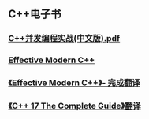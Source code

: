 ## C++电子书
### [C++并发编程实战(中文版).pdf](C++并发编程实战(中文版).pdf)
### [Effective Modern C++](https://cntransgroup.github.io/EffectiveModernCppChinese/)
### [《Effective Modern C++》- 完成翻译](https://github.com/CnTransGroup/EffectiveModernCppChinese)
### [《C++ 17 The Complete Guide》翻译](https://github.com/CnTransGroup/Cpp17TheCompleteGuideChinese)

